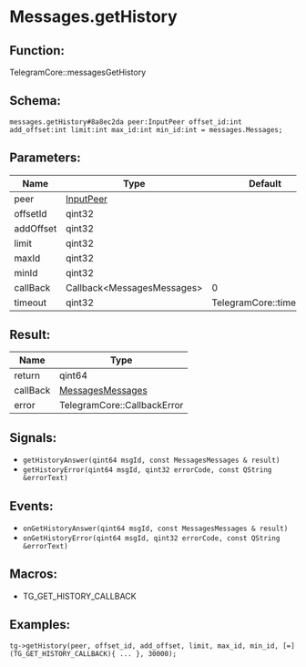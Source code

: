 # Messages.getHistory

## Function:

TelegramCore::messagesGetHistory

## Schema:

`messages.getHistory#8a8ec2da peer:InputPeer offset_id:int add_offset:int limit:int max_id:int min_id:int = messages.Messages;`
## Parameters:

|Name|Type|Default|
|----|----|-------|
|peer|[InputPeer](../../types/inputpeer.md)||
|offsetId|qint32||
|addOffset|qint32||
|limit|qint32||
|maxId|qint32||
|minId|qint32||
|callBack|Callback<MessagesMessages\>|0|
|timeout|qint32|TelegramCore::timeOut()|

## Result:

|Name|Type|
|----|----|
|return|qint64|
|callBack|[MessagesMessages](../../types/messagesmessages.md)|
|error|TelegramCore::CallbackError|

## Signals:

* `getHistoryAnswer(qint64 msgId, const MessagesMessages & result)`
* `getHistoryError(qint64 msgId, qint32 errorCode, const QString &errorText)`

## Events:

* `onGetHistoryAnswer(qint64 msgId, const MessagesMessages & result)`
* `onGetHistoryError(qint64 msgId, qint32 errorCode, const QString &errorText)`

## Macros:

* TG_GET_HISTORY_CALLBACK

## Examples:

`tg->getHistory(peer, offset_id, add_offset, limit, max_id, min_id, [=](TG_GET_HISTORY_CALLBACK){
    ...
}, 30000);`
